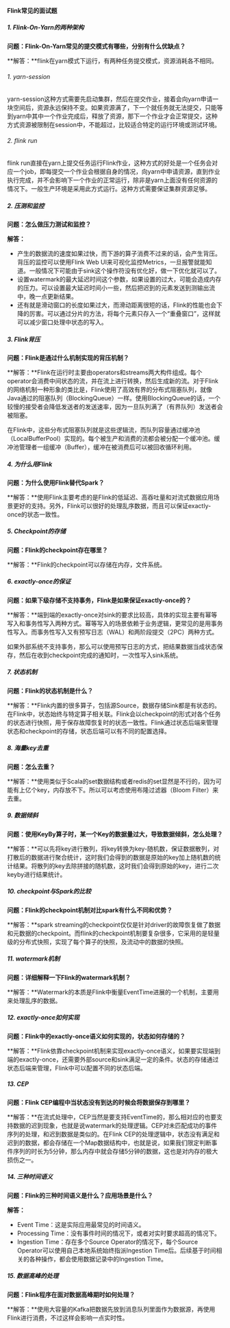 #### Flink常见的面试题

##### 1. Flink-On-Yarn的两种架构

**问题：Flink-On-Yarn常见的提交模式有哪些，分别有什么优缺点？**

**解答：**flink在yarn模式下运行，有两种任务提交模式，资源消耗各不相同。

###### 1. yarn-session

yarn-session这种方式需要先启动集群，然后在提交作业，接着会向yarn申请一块空间后，资源永远保持不变。如果资源满了，下一个就任务就无法提交，只能等到yarn中其中一个作业完成后，释放了资源，那下一个作业才会正常提交，这种方式资源被限制在session中，不能超过，比较适合特定的运行环境或测试环境。

###### 2. flink run

flink run直接在yarn上提交任务运行Flink作业，这种方式的好处是一个任务会对应一个job，即每提交一个作业会根据自身的情况，向yarn中申请资源，直到作业执行完成，并不会影响下一个作业的正常运行，除非是yarn上面没有任何资源的情况下。一般生产环境是采用此方式运行。这种方式需要保证集群资源足够。

##### 2. 压测和监控

**问题：怎么做压力测试和监控？**

**解答：**

- 产生的数据流的速度如果过快，而下游的算子消费不过来的话，会产生背压。背压的监控可以使用Flink Web UI来可视化监控Metrics，一旦报警就能知道。一般情况下可能由于sink这个操作符没有优化好，做一下优化就可以了。
- 设置watermark的最大延迟时间这个参数，如果设置的过大，可能会造成内存的压力。可以设置最大延迟时间小一些，然后把迟到的元素发送到测输出流中，晚一点更新结果。
- 还有就是滑动窗口的长度如果过大，而滑动距离很短的话，Flink的性能也会下降的厉害。可以通过分片的方法，将每个元素只存入一个“重叠窗口”，这样就可以减少窗口处理中状态的写入。

##### 3. Flink背压

**问题：Flink是通过什么机制实现的背压机制？**

**解答：**Flink在运行时主要由operators和streams两大构件组成。每个operator会消费中间状态的流，并在流上进行转换，然后生成新的流。对于Flink的网络机制一种形象的类比是，Flink使用了高效有界的分布式阻塞队列，就像Java通过的阻塞队列（BlockingQueue）一样。使用BlockingQueue的话，一个较慢的接受者会降低发送者的发送速率，因为一旦队列满了（有界队列）发送者会被阻塞。

在Flink中，这些分布式阻塞队列就是这些逻辑流，而队列容量通过缓冲池（LocalBufferPool）实现的。每个被生产和消费的流都会被分配一个缓冲池。缓冲池管理者一组缓冲（Buffer），缓冲在被消费后可以被回收循环利用。

##### 4. 为什么用Flink

**问题：为什么使用Flink替代Spark？**

**解答：**使用Flink主要考虑的是Flink的低延迟、高吞吐量和对流式数据应用场景更好的支持。另外，Flink可以很好的处理乱序数据，而且可以保证exactly-once的状态一致性。

##### 5. Checkpoint的存储

**问题：Flink的checkpoint存在哪里？**

**解答：**Flink的checkpoint可以存储在内存，文件系统。

##### 6. exactly-once的保证

**问题：如果下级存储不支持事务，Flink是如果保证exactly-once的？**

**解答：**端到端的exactly-once对sink的要求比较高，具体的实现主要有幂等写入和事务性写入两种方式。幂等写入的场景依赖于业务逻辑，更常见的是用事务性写入。而事务性写入又有预写日志（WAL）和两阶段提交（2PC）两种方式。

如果外部系统不支持事务，那么可以使用预写日志的方式，把结果数据当成状态保存，然后在收到checkpoint完成的通知时，一次性写入sink系统。

##### 7. 状态机制

**问题：Flink的状态机制是什么？**

**解答：**Flink内置的很多算子，包括源Source，数据存储Sink都是有状态的。在Flink中，状态始终与特定算子相关联。Flink会以checkpoint的形式对各个任务的状态进行快照，用于保存故障恢复时的状态一致性。Flink通过状态后端来管理状态和checkpoint的存储，状态后端可以有不同的配置选择。

##### 8. 海量key去重

**问题：怎么去重？**

**解答：**使用类似于Scala的set数据结构或者redis的set显然是不行的，因为可能有上亿个key，内存放不下。所以可以考虑使用布隆过滤器（Bloom Filter）来去重。

##### 9. 数据倾斜

**问题：使用KeyBy算子时，某一个Key的数据量过大，导致数据倾斜，怎么处理？**

**解答：**可以先将key进行散列，将key转换为key-随机数，保证数据散列，对打散后的数据进行聚合统计，这时我们会得到的数据是原始的key加上随机数的统计结果。将散列的key去除拼接的随机数，这时我们会得到原始的key，进行二次keyby进行结果统计。

##### 10. checkpoint与Spark的比较

**问题：Flink的checkpoint机制对比spark有什么不同和优势？**

**解答：**spark streaming的checkpoint仅仅是针对driver的故障恢复做了数据和元数据的checkpoint。而flink的checkpoint机制要复杂很多，它采用的是轻量级的分布式快照，实现了每个算子的快照，及流动中的数据的快照。

##### 11. watermark机制

**问题：详细解释一下Flink的watermark机制？**

**解答：**Watermark的本质是Flink中衡量EventTime进展的一个机制，主要用来处理乱序的数据。

##### 12. exactly-once如何实现

**问题：Flink中的exactly-once语义如何实现的，状态如何存储的？**

**解答：**Flink依靠checkpoint机制来实现exactly-once语义，如果要实现端到端的exactly-once，还需要外部source和sink满足一定的条件。状态的存储通过状态后端来管理，Flink中可以配置不同的状态后端。

##### 13. CEP

**问题：Flink CEP编程中当状态没有到达的时候会将数据保存到哪里？**

**解答：**在流式处理中，CEP当然是要支持EventTime的，那么相对应的也要支持数据的迟到现象，也就是说watermark的处理逻辑。CEP对未匹配成功的事件序列的处理，和迟到数据是类似的。在Flink CEP的处理逻辑中，状态没有满足和迟到的数据，都会存储在一个Map数据结构中，也就是说，如果我们限定判断事件序列的时长为5分钟，那么内存中就会存储5分钟的数据，这也是对内存的极大损伤之一。

##### 14. 三种时间语义

**问题：Flink的三种时间语义是什么？应用场景是什么？**

**解答：**

- Event Time：这是实际应用最常见的时间语义。
- Processing Time：没有事件时间的情况下，或者对实时要求超高的情况下。
- Ingestion Time：存在多个Source Operator的情况下，每个Source Operator可以使用自己本地系统始终指派Ingestion Time后。后续基于时间相关的各种操作，都会使用数据记录中的Ingestion Time。

##### 15. 数据高峰的处理

**问题：Flink程序在面对数据高峰期时如何处理？**

**解答：**使用大容量的Kafka把数据先放到消息队列里面作为数据源，再使用Flink进行消费，不过这样会影响一点实时性。

